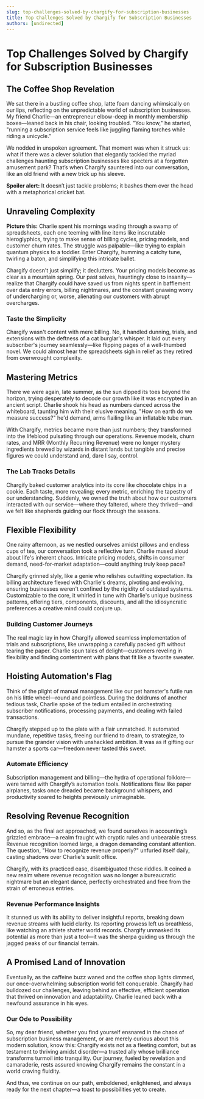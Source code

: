 ```yaml
---
slug: top-challenges-solved-by-chargify-for-subscription-businesses
title: Top Challenges Solved by Chargify for Subscription Businesses
authors: [undirected]
---
```



# Top Challenges Solved by Chargify for Subscription Businesses

## The Coffee Shop Revelation

We sat there in a bustling coffee shop, latte foam dancing whimsically on our lips, reflecting on the unpredictable world of subscription businesses. My friend Charlie—an entrepreneur elbow-deep in monthly membership boxes—leaned back in his chair, looking troubled. "You know," he started, "running a subscription service feels like juggling flaming torches while riding a unicycle."

We nodded in unspoken agreement. That moment was when it struck us: what if there was a clever solution that elegantly tackled the myriad challenges haunting subscription businesses like specters at a forgotten amusement park? That’s when Chargify sauntered into our conversation, like an old friend with a new trick up his sleeve.

**Spoiler alert:** It doesn’t just tackle problems; it bashes them over the head with a metaphorical cricket bat.

## Unraveling Complexity

**Picture this:** Charlie spent his mornings wading through a swamp of spreadsheets, each one teeming with line items like inscrutable hieroglyphics, trying to make sense of billing cycles, pricing models, and customer churn rates. The struggle was palpable—like trying to explain quantum physics to a toddler. Enter Chargify, humming a catchy tune, twirling a baton, and simplifying this intricate ballet.

Chargify doesn't just simplify; it declutters. Your pricing models become as clear as a mountain spring. Our past selves, hauntingly close to insanity—realize that Chargify could have saved us from nights spent in bafflement over data entry errors, billing nightmares, and the constant gnawing worry of undercharging or, worse, alienating our customers with abrupt overcharges.

### Taste the Simplicity

Chargify wasn't content with mere billing. No, it handled dunning, trials, and extensions with the deftness of a cat burglar's whisper. It laid out every subscriber's journey seamlessly—like flipping pages of a well-thumbed novel. We could almost hear the spreadsheets sigh in relief as they retired from overwrought complexity.

## Mastering Metrics

There we were again, late summer, as the sun dipped its toes beyond the horizon, trying desperately to decode our growth like it was encrypted in an ancient script. Charlie shook his head as numbers danced across the whiteboard, taunting him with their elusive meaning. "How on earth do we measure success?" he'd demand, arms flailing like an inflatable tube man.

With Chargify, metrics became more than just numbers; they transformed into the lifeblood pulsating through our operations. Revenue models, churn rates, and MRR (Monthly Recurring Revenue) were no longer mystery ingredients brewed by wizards in distant lands but tangible and precise figures we could understand and, dare I say, control.

### The Lab Tracks Details

Chargify baked customer analytics into its core like chocolate chips in a cookie. Each taste, more revealing; every metric, enriching the tapestry of our understanding. Suddenly, we owned the truth about how our customers interacted with our service—where they faltered, where they thrived—and we felt like shepherds guiding our flock through the seasons.

## Flexible Flexibility

One rainy afternoon, as we nestled ourselves amidst pillows and endless cups of tea, our conversation took a reflective turn. Charlie mused aloud about life's inherent chaos. Intricate pricing models, shifts in consumer demand, need-for-market adaptation—could anything truly keep pace? 

Chargify grinned slyly, like a genie who relishes outwitting expectation. Its billing architecture flexed with Charlie's dreams, pivoting and evolving, ensuring businesses weren't confined by the rigidity of outdated systems. Customizable to the core, it whirled in tune with Charlie's unique business patterns, offering tiers, components, discounts, and all the idiosyncratic preferences a creative mind could conjure up.

### Building Customer Journeys

The real magic lay in how Chargify allowed seamless implementation of trials and subscriptions, like unwrapping a carefully packed gift without tearing the paper. Charlie spun tales of delight—customers reveling in flexibility and finding contentment with plans that fit like a favorite sweater.

## Hoisting Automation's Flag

Think of the plight of manual management like our pet hamster's futile run on his little wheel—round and pointless. During the doldrums of another tedious task, Charlie spoke of the tedium entailed in orchestrating subscriber notifications, processing payments, and dealing with failed transactions.

Chargify stepped up to the plate with a flair unmatched. It automated mundane, repetitive tasks, freeing our friend to dream, to strategize, to pursue the grander vision with unshackled ambition. It was as if gifting our hamster a sports car—freedom never tasted this sweet.

### Automate Efficiency

Subscription management and billing—the hydra of operational folklore—were tamed with Chargify’s automation tools. Notifications flew like paper airplanes, tasks once dreaded became background whispers, and productivity soared to heights previously unimaginable.

## Resolving Revenue Recognition

And so, as the final act approached, we found ourselves in accounting’s grizzled embrace—a realm fraught with cryptic rules and unbearable stress. Revenue recognition loomed large, a dragon demanding constant attention. The question, "How to recognize revenue properly?" unfurled itself daily, casting shadows over Charlie's sunlit office.

Chargify, with its practiced ease, disambiguated these riddles. It coined a new realm where revenue recognition was no longer a bureaucratic nightmare but an elegant dance, perfectly orchestrated and free from the strain of erroneous entries.

### Revenue Performance Insights

It stunned us with its ability to deliver insightful reports, breaking down revenue streams with lucid clarity. Its reporting prowess left us breathless, like watching an athlete shatter world records. Chargify unmasked its potential as more than just a tool—it was the sherpa guiding us through the jagged peaks of our financial terrain.

## A Promised Land of Innovation

Eventually, as the caffeine buzz waned and the coffee shop lights dimmed, our once-overwhelming subscription world felt conquerable. Chargify had bulldozed our challenges, leaving behind an effective, efficient operation that thrived on innovation and adaptability. Charlie leaned back with a newfound assurance in his eyes.

### Our Ode to Possibility

So, my dear friend, whether you find yourself ensnared in the chaos of subscription business management, or are merely curious about this modern solution, know this: Chargify exists not as a fleeting comfort, but as testament to thriving amidst disorder—a trusted ally whose brilliance transforms turmoil into tranquility. Our journey, fueled by revelation and camaraderie, rests assured knowing Chargify remains the constant in a world craving fluidity.

And thus, we continue on our path, emboldened, enlightened, and always ready for the next chapter—a toast to possibilities yet to create.
```
